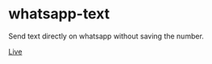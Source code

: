 # whatsapp-text
Send text directly on whatsapp without saving the number.

[Live](https://nazarinlaw.github.io/whatsapp-direct)
